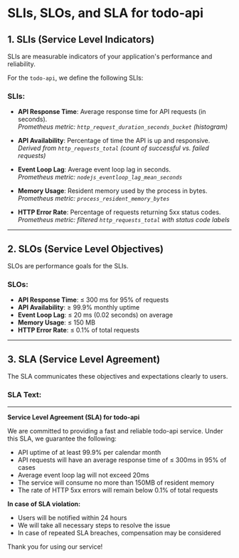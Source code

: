 # SLIs, SLOs, and SLA for todo-api

## 1. SLIs (Service Level Indicators)

SLIs are measurable indicators of your application's performance and reliability.

For the `todo-api`, we define the following SLIs:

### SLIs:

- **API Response Time**: Average response time for API requests (in seconds).  
  _Prometheus metric: `http_request_duration_seconds_bucket` (histogram)_

- **API Availability**: Percentage of time the API is up and responsive.  
  _Derived from `http_requests_total` (count of successful vs. failed requests)_

- **Event Loop Lag**: Average event loop lag in seconds.  
  _Prometheus metric: `nodejs_eventloop_lag_mean_seconds`_

- **Memory Usage**: Resident memory used by the process in bytes.  
  _Prometheus metric: `process_resident_memory_bytes`_

- **HTTP Error Rate**: Percentage of requests returning 5xx status codes.  
  _Prometheus metric: filtered `http_requests_total` with status code labels_

---

## 2. SLOs (Service Level Objectives)

SLOs are performance goals for the SLIs.

### SLOs:

- **API Response Time**: ≤ 300 ms for 95% of requests  
- **API Availability**: ≥ 99.9% monthly uptime  
- **Event Loop Lag**: ≤ 20 ms (0.02 seconds) on average  
- **Memory Usage**: ≤ 150 MB  
- **HTTP Error Rate**: ≤ 0.1% of total requests

---

## 3. SLA (Service Level Agreement)

The SLA communicates these objectives and expectations clearly to users.

### SLA Text:

---

**Service Level Agreement (SLA) for todo-api**

We are committed to providing a fast and reliable todo-api service. Under this SLA, we guarantee the following:

- API uptime of at least 99.9% per calendar month  
- API requests will have an average response time of ≤ 300ms in 95% of cases  
- Average event loop lag will not exceed 20ms  
- The service will consume no more than 150MB of resident memory  
- The rate of HTTP 5xx errors will remain below 0.1% of total requests

**In case of SLA violation:**

- Users will be notified within 24 hours  
- We will take all necessary steps to resolve the issue  
- In case of repeated SLA breaches, compensation may be considered

Thank you for using our service!
